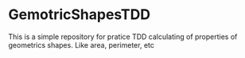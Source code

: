 # GemotricShapesTDD
This is a simple repository for pratice TDD  calculating of properties of  geometrics shapes. Like area, perimeter, etc

